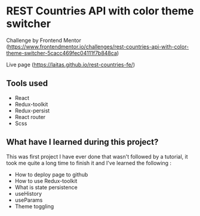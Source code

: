 # REST Countries API with color theme switcher
Challenge by Frontend Mentor (https://www.frontendmentor.io/challenges/rest-countries-api-with-color-theme-switcher-5cacc469fec04111f7b848ca)

Live page (https://laitas.github.io/rest-countries-fe/)

## Tools used
- React
- Redux-toolkit
- Redux-persist
- React router
- Scss

## What have I learned during this project?
This was first project I have ever done that wasn't followed by a tutorial, it took me quite a long time to finish it and I've learned the following :
- How to deploy page to github
- How to use Redux-toolkit
- What is state persistence
- useHistory
- useParams
- Theme toggling
